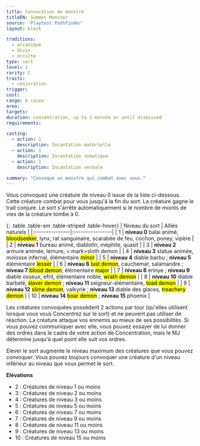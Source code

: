```yaml
---
title: Convocation de monstre
titleEN: Summon Monster
source: 'Playtest Pathfinder'
layout: block

traditions:
  - arcanique
  - divin
  - occulte
type: sort
level: 1
rarity: C
traits:
  - conjuration
trigger: 
cost: 
range: 6 cases
area: 
targets: 
duration: concentration, up to 1 minute or until dismissed
requirements: 

casting:
  - action: 1
    description: Incantation matérielle
  - action: 1
    description: Incantation somatique
  - action: 1
    description: Incantation verbale

summary: "Convoque un monstre qui combat avec vous."
---
```


Vous convoquez une créature de niveau 0 issue de la liste ci-dessous. Cette créature combat pour vous jusqu'à la fin  du sort. La créature gagne le trait conjuré. Le sort s'arrête automatiquement si le nombre de moints de vies de la créature tombe à 0.

{: .table .table-sm .table-striped .table-hover}
| Niveau du sort | Alliés naturels |
|:---------------|:----------------|
| 1 | **niveau 0** balai animé, <mark>bloodseeker</mark>, lynx, rat sanguinaire, scarabée de feu, cochon, poney, vipère |
| 2 | **niveau 1** bureau animé, diablotin, méphite, quasit |
| 3 | **niveau 2** armure animée, lémure, <:mark>sloth demon</mark> |
| 4 | **niveau 3** statue animée, molosse infernal, élémentaire <mark>minor</mark> |
| 5 | **niveau 4** diable barbu ; **niveau 5** élémentaire <mark>lesser</mark> |
| 6 | **niveau 6** <mark>lust demon</mark>, cauchemar, salamandre ; **niveau 7** <mark>blood demon</mark>, élémentaire <mark>major</mark> |
| 7 | **niveau 8** erinye ; **niveau 9** diable osseux, efrit, élémentaire noble, <mark>wrath demon</mark> |
| 8 | **niveau 10** diable barbelé, <mark>slaver demon</mark> ; **niveau 11** seigneur-élémentaire, <mark>toad demon</mark> |
| 9 | **niveau 12** <mark>slime demon</mark>, valkyrie ; **niveau 13** diable des glaces, <mark>treachery demon</mark> |
| 10 | **niveau 14** <mark>boar demon</mark> ; **niveau 15** phoenix |

Les créatures convoquées possèdent 2 actions par tour (qu'elles utilisent lorsque vous vous Concentrez sur le sort) et ne peuvent pas utiliser de réaction. La créature attaque vos ennemis au mieux de ses possibilités. Si vous pouvez communiquer avec elle, vous pouvez essayer de lui donner des ordres dans le cadre de votre action de Concentration, mais le MJ détermine jusqu'à quel point elle suit vos ordres.

Elever le sort augmente le niveau maximum des créatures que vous pouvez convoquer. Vous pouvez toujours convoquer une créature d'un niveau inférieur au niveau que vous permet le sort.

**Elévations**
* 2 : Créatures de niveau 1 ou moins
* 3 : Créatures de niveau 2 ou moins
* 4 : Créatures de niveau 3 ou moins
* 5 : Créatures de niveau 5 ou moins
* 6 : Créatures de niveau 7 ou moins
* 7 : Créatures de niveau 9 ou moins
* 8 : Créatures de niveau 11 ou moins
* 9 : Créatures de niveau 13 ou moins
* 10 : Créatures de niveau 15 ou moins
